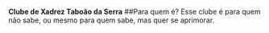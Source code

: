 **Clube de Xadrez Taboão da Serra**
##Para quem é?
Esse clube é para quem não sabe, ou mesmo para quem sabe, mas quer se aprimorar.